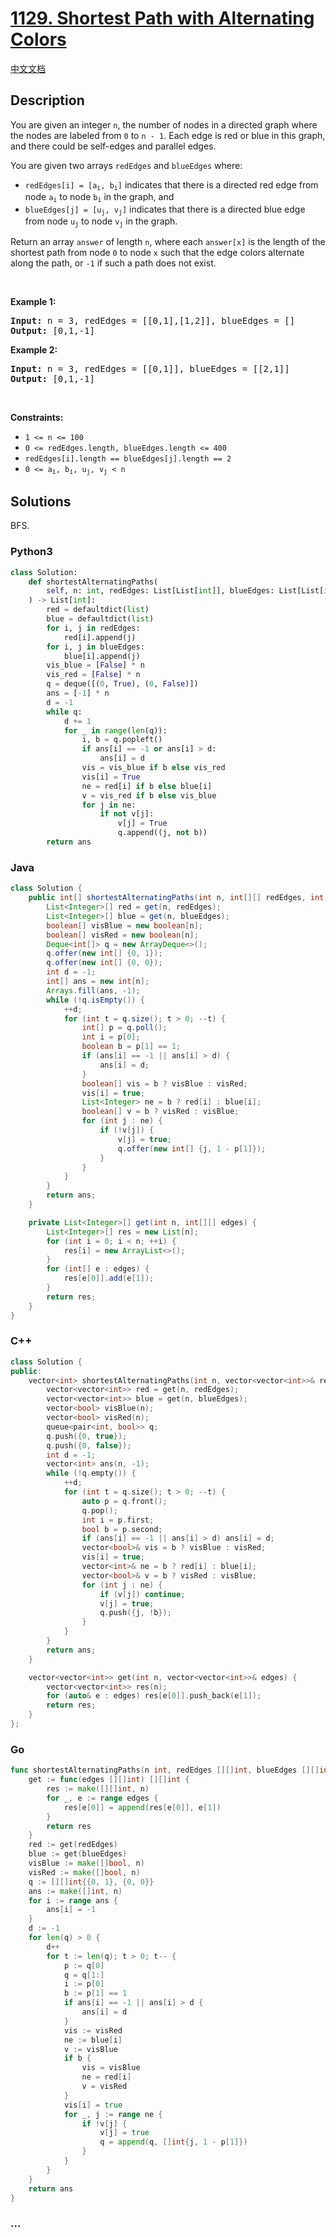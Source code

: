 # [1129. Shortest Path with Alternating Colors](https://leetcode.com/problems/shortest-path-with-alternating-colors)

[中文文档](/solution/1100-1199/1129.Shortest%20Path%20with%20Alternating%20Colors/README.md)

## Description

<p>You are given an integer <code>n</code>, the number of nodes in a directed graph where the nodes are labeled from <code>0</code> to <code>n - 1</code>. Each edge is red or blue in this graph, and there could be self-edges and parallel edges.</p>

<p>You are given two arrays <code>redEdges</code> and <code>blueEdges</code> where:</p>

<ul>
	<li><code>redEdges[i] = [a<sub>i</sub>, b<sub>i</sub>]</code> indicates that there is a directed red edge from node <code>a<sub>i</sub></code> to node <code>b<sub>i</sub></code> in the graph, and</li>
	<li><code>blueEdges[j] = [u<sub>j</sub>, v<sub>j</sub>]</code> indicates that there is a directed blue edge from node <code>u<sub>j</sub></code> to node <code>v<sub>j</sub></code> in the graph.</li>
</ul>

<p>Return an array <code>answer</code> of length <code>n</code>, where each <code>answer[x]</code> is the length of the shortest path from node <code>0</code> to node <code>x</code> such that the edge colors alternate along the path, or <code>-1</code> if such a path does not exist.</p>

<p>&nbsp;</p>
<p><strong class="example">Example 1:</strong></p>

<pre>
<strong>Input:</strong> n = 3, redEdges = [[0,1],[1,2]], blueEdges = []
<strong>Output:</strong> [0,1,-1]
</pre>

<p><strong class="example">Example 2:</strong></p>

<pre>
<strong>Input:</strong> n = 3, redEdges = [[0,1]], blueEdges = [[2,1]]
<strong>Output:</strong> [0,1,-1]
</pre>

<p>&nbsp;</p>
<p><strong>Constraints:</strong></p>

<ul>
	<li><code>1 &lt;= n &lt;= 100</code></li>
	<li><code>0 &lt;= redEdges.length,&nbsp;blueEdges.length &lt;= 400</code></li>
	<li><code>redEdges[i].length == blueEdges[j].length == 2</code></li>
	<li><code>0 &lt;= a<sub>i</sub>, b<sub>i</sub>, u<sub>j</sub>, v<sub>j</sub> &lt; n</code></li>
</ul>

## Solutions

BFS.

<!-- tabs:start -->

### **Python3**

```python
class Solution:
    def shortestAlternatingPaths(
        self, n: int, redEdges: List[List[int]], blueEdges: List[List[int]]
    ) -> List[int]:
        red = defaultdict(list)
        blue = defaultdict(list)
        for i, j in redEdges:
            red[i].append(j)
        for i, j in blueEdges:
            blue[i].append(j)
        vis_blue = [False] * n
        vis_red = [False] * n
        q = deque([(0, True), (0, False)])
        ans = [-1] * n
        d = -1
        while q:
            d += 1
            for _ in range(len(q)):
                i, b = q.popleft()
                if ans[i] == -1 or ans[i] > d:
                    ans[i] = d
                vis = vis_blue if b else vis_red
                vis[i] = True
                ne = red[i] if b else blue[i]
                v = vis_red if b else vis_blue
                for j in ne:
                    if not v[j]:
                        v[j] = True
                        q.append((j, not b))
        return ans
```

### **Java**

```java
class Solution {
    public int[] shortestAlternatingPaths(int n, int[][] redEdges, int[][] blueEdges) {
        List<Integer>[] red = get(n, redEdges);
        List<Integer>[] blue = get(n, blueEdges);
        boolean[] visBlue = new boolean[n];
        boolean[] visRed = new boolean[n];
        Deque<int[]> q = new ArrayDeque<>();
        q.offer(new int[] {0, 1});
        q.offer(new int[] {0, 0});
        int d = -1;
        int[] ans = new int[n];
        Arrays.fill(ans, -1);
        while (!q.isEmpty()) {
            ++d;
            for (int t = q.size(); t > 0; --t) {
                int[] p = q.poll();
                int i = p[0];
                boolean b = p[1] == 1;
                if (ans[i] == -1 || ans[i] > d) {
                    ans[i] = d;
                }
                boolean[] vis = b ? visBlue : visRed;
                vis[i] = true;
                List<Integer> ne = b ? red[i] : blue[i];
                boolean[] v = b ? visRed : visBlue;
                for (int j : ne) {
                    if (!v[j]) {
                        v[j] = true;
                        q.offer(new int[] {j, 1 - p[1]});
                    }
                }
            }
        }
        return ans;
    }

    private List<Integer>[] get(int n, int[][] edges) {
        List<Integer>[] res = new List[n];
        for (int i = 0; i < n; ++i) {
            res[i] = new ArrayList<>();
        }
        for (int[] e : edges) {
            res[e[0]].add(e[1]);
        }
        return res;
    }
}
```

### **C++**

```cpp
class Solution {
public:
    vector<int> shortestAlternatingPaths(int n, vector<vector<int>>& redEdges, vector<vector<int>>& blueEdges) {
        vector<vector<int>> red = get(n, redEdges);
        vector<vector<int>> blue = get(n, blueEdges);
        vector<bool> visBlue(n);
        vector<bool> visRed(n);
        queue<pair<int, bool>> q;
        q.push({0, true});
        q.push({0, false});
        int d = -1;
        vector<int> ans(n, -1);
        while (!q.empty()) {
            ++d;
            for (int t = q.size(); t > 0; --t) {
                auto p = q.front();
                q.pop();
                int i = p.first;
                bool b = p.second;
                if (ans[i] == -1 || ans[i] > d) ans[i] = d;
                vector<bool>& vis = b ? visBlue : visRed;
                vis[i] = true;
                vector<int>& ne = b ? red[i] : blue[i];
                vector<bool>& v = b ? visRed : visBlue;
                for (int j : ne) {
                    if (v[j]) continue;
                    v[j] = true;
                    q.push({j, !b});
                }
            }
        }
        return ans;
    }

    vector<vector<int>> get(int n, vector<vector<int>>& edges) {
        vector<vector<int>> res(n);
        for (auto& e : edges) res[e[0]].push_back(e[1]);
        return res;
    }
};
```

### **Go**

```go
func shortestAlternatingPaths(n int, redEdges [][]int, blueEdges [][]int) []int {
	get := func(edges [][]int) [][]int {
		res := make([][]int, n)
		for _, e := range edges {
			res[e[0]] = append(res[e[0]], e[1])
		}
		return res
	}
	red := get(redEdges)
	blue := get(blueEdges)
	visBlue := make([]bool, n)
	visRed := make([]bool, n)
	q := [][]int{{0, 1}, {0, 0}}
	ans := make([]int, n)
	for i := range ans {
		ans[i] = -1
	}
	d := -1
	for len(q) > 0 {
		d++
		for t := len(q); t > 0; t-- {
			p := q[0]
			q = q[1:]
			i := p[0]
			b := p[1] == 1
			if ans[i] == -1 || ans[i] > d {
				ans[i] = d
			}
			vis := visRed
			ne := blue[i]
			v := visBlue
			if b {
				vis = visBlue
				ne = red[i]
				v = visRed
			}
			vis[i] = true
			for _, j := range ne {
				if !v[j] {
					v[j] = true
					q = append(q, []int{j, 1 - p[1]})
				}
			}
		}
	}
	return ans
}
```

### **...**

```

```

<!-- tabs:end -->

